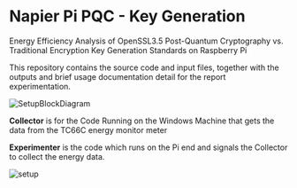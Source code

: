 # Napier Pi PQC - Key Generation
Energy Efficiency Analysis of OpenSSL3.5 Post-Quantum Cryptography vs. Traditional Encryption Key Generation Standards on Raspberry Pi

This repository contains the source code and input files, together with the outputs and brief usage documentation detail for the report experimentation. 

![SetupBlockDiagram](https://github.com/user-attachments/assets/859c4a30-df98-4254-8244-efb66509f972)

**Collector** is for the Code Running on the Windows Machine that gets the data from the TC66C energy monitor meter

**Experimenter** is the code which runs on the Pi end and signals the Collector to collect the energy data.

![setup](https://github.com/user-attachments/assets/1eb3397d-b562-4c3e-8546-a1bc323173d3)

